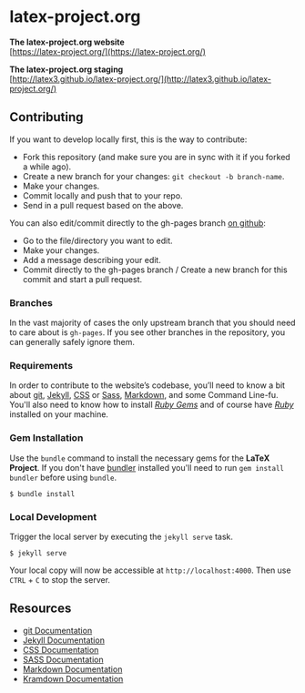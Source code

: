 # latex-project.org

**The latex-project.org website**  
[https://latex-project.org/](https://latex-project.org/)

**The latex-project.org staging**  
[http://latex3.github.io/latex-project.org/](http://latex3.github.io/latex-project.org/)

## Contributing

If you want to develop locally first, this is the way to contribute:

* Fork this repository (and make sure you are in sync with it if you forked a while ago).
* Create a new branch for your changes: `git checkout -b branch-name`.
* Make your changes.
* Commit locally and push that to your repo.
* Send in a pull request based on the above.

You can also edit/commit directly to the gh-pages branch [on github](https://github.com/latex3/latex-project.org/):

* Go to the file/directory you want to edit.
* Make your changes.
* Add a message describing your edit.
* Commit directly to the gh-pages branch / Create a new branch for this commit and start a pull request.

### Branches

In the vast majority of cases the only upstream branch that you should need to care about is `gh-pages`. If you see other branches in the repository, you can generally safely ignore them.

### Requirements
In order to contribute to the website&rsquo;s codebase, you&rsquo;ll need to know a bit about [git](https://git-scm.com/), [Jekyll](https://github.com/jekyll/jekyll), [CSS](https://developer.mozilla.org/en-US/docs/Web/CSS) or [Sass](http://sass-lang.com), [Markdown](http://daringfireball.net/projects/markdown/), and some Command Line-fu. You'll also need to know how to install *[Ruby Gems](https://rvm.io)* and of course have *[Ruby](http://www.ruby-lang.org/en/downloads/)* installed on your machine.

### Gem Installation
Use the ``bundle`` command to install the necessary gems for the **LaTeX Project**. If you don't have [bundler](http://gembundler.com) installed you'll need to run ``gem install bundler`` before using ``bundle``.

    $ bundle install

### Local Development
Trigger the local server by executing the ``jekyll serve`` task.

    $ jekyll serve

Your local copy will now be accessible at `http://localhost:4000`. Then use `CTRL` + `C` to stop the server.

## Resources

* [git Documentation](https://git-scm.com/docs/)
* [Jekyll Documentation](http://jekyllrb.com/docs/home/)
* [CSS Documentation](https://developer.mozilla.org/en-US/docs/Web/CSS)
* [SASS Documentation](http://sass-lang.com/documentation/file.SASS_REFERENCE.html)
* [Markdown Documentation](https://help.github.com/articles/basic-writing-and-formatting-syntax/)
* [Kramdown Documentation](http://kramdown.gettalong.org/documentation.html)
